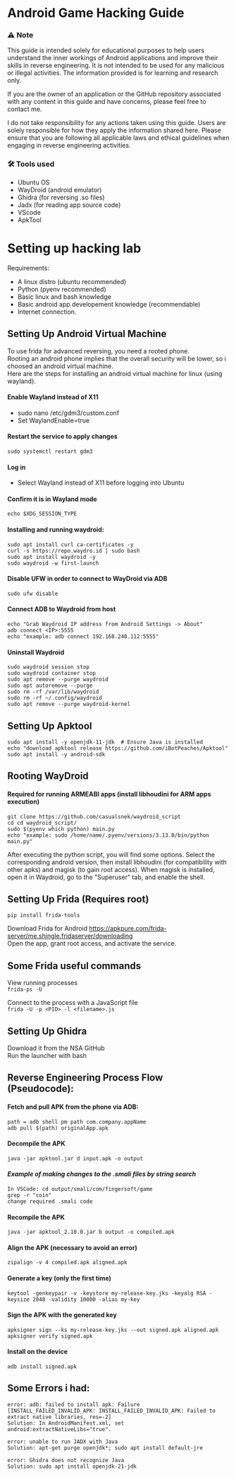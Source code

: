# Android Game Hacking Guide

### ⚠️ Note
This guide is intended solely for educational purposes to help users understand the inner workings of Android applications and improve their skills in reverse engineering. It is not intended to be used for any malicious or illegal activities. The information provided is for learning and research only.

If you are the owner of an application or the GitHub repository associated with any content in this guide and have concerns, please feel free to contact me.

I do not take responsibility for any actions taken using this guide. Users are solely responsible for how they apply the information shared here. Please ensure that you are following all applicable laws and ethical guidelines when engaging in reverse engineering activities.

### 🛠️ Tools used
- Ubuntu OS
- WayDroid (android emulator)
- Ghidra (for reversing .so files)
- Jadx (for reading app source code)
- VScode
- ApkTool

# Setting up hacking lab
Requirements: 
- A linux distro (ubuntu recommended) 
- Python (pyenv recommended)
- Basic linux and bash knowledge
- Basic android app developement knowledge (recommendable)
- Internet connection.

## Setting Up Android Virtual Machine 
To use frida for advanced reversing, you need a rooted phone. <br>
Rooting an android phone implies that the overall security will be lower, so i choosed an android virtual machine. <br>
Here are the steps for installing an android virtual machine for linux (using wayland).

#### Enable Wayland instead of X11  
- sudo nano /etc/gdm3/custom.conf  
- Set WaylandEnable=true  
#### Restart the service to apply changes  
    sudo systemctl restart gdm3
#### Log in  
- Select Wayland instead of X11 before logging into Ubuntu  
#### Confirm it is in Wayland mode  
    echo $XDG_SESSION_TYPE  
#### Installing and running waydroid:   
    sudo apt install curl ca-certificates -y  
    curl -s https://repo.waydro.id | sudo bash  
    sudo apt install waydroid -y  
    sudo waydroid -w first-launch  
#### Disable UFW in order to connect to WayDroid via ADB
    sudo ufw disable 
#### Connect ADB to Waydroid from host  
    echo "Grab Waydroid IP address from Android Settings -> About"
    adb connect <IP>:5555
    echo "example: adb connect 192.168.240.112:5555"
#### Uninstall Waydroid  
    sudo waydroid session stop 
    sudo waydroid container stop 
    sudo apt remove --purge waydroid
    sudo apt autoremove --purge
    sudo rm -rf /var/lib/waydroid
    sudo rm -rf ~/.config/waydroid
    sudo apt remove --purge waydroid-kernel

## Setting Up Apktool
    sudo apt install -y openjdk-11-jdk  # Ensure Java is installed
    echo "download apktool release https://github.com/iBotPeaches/Apktool"
    sudo apt install -y android-sdk

## Rooting WayDroid

#### Required for running ARMEABI apps (install libhoudini for ARM apps execution)  
    git clone https://github.com/casualsnek/waydroid_script
    cd cd waydroid_script/
    sudo $(pyenv which python) main.py
    echo "example: sudo /home/name/.pyenv/versions/3.13.0/bin/python main.py"
    
After executing the python script, you will find some options. Select the corresponding android version, then install libhoudini (for compatibility with other apks) and magisk (to gain root access). When magisk is installed, open it in Waydroid, go to the "Superuser" tab, and enable the shell.

## Setting Up Frida (Requires root)
    pip install frida-tools 
Download Frida for Android 
    https://apkpure.com/frida-server/me.shingle.fridaserver/downloading <br>
    Open the app, grant root access, and activate the service. 

## Some Frida useful commands
View running processes <br> 
    ```frida-ps -U```

Connect to the process with a JavaScript file <br>
    ```frida -U -p <PID> -l <filename>.js```

## Setting Up Ghidra
Download it from the NSA GitHub <br>
Run the launcher with bash 


## Reverse Engineering Process Flow (Pseudocode): 
#### Fetch and pull APK from the phone via ADB:
    path = adb shell pm path com.company.appName
    adb pull $(path) originalApp.apk
#### Decompile the APK  
    java -jar apktool.jar d input.apk -o output  
#### *Example of making changes to the .smali files by string search* 
    In VSCode: cd output/smali/com/fingersoft/game  
    grep -r "coin" 
    change required .smali code
#### Recompile the APK  
    java -jar apktool_2.10.0.jar b output -o compiled.apk  
#### Align the APK (necessary to avoid an error)  
    zipalign -v 4 compiled.apk aligned.apk  
#### Generate a key (only the first time)  
    keytool -genkeypair -v -keystore my-release-key.jks -keyalg RSA -keysize 2048 -validity 10000 -alias my-key  
#### Sign the APK with the generated key
    apksigner sign --ks my-release-key.jks --out signed.apk aligned.apk  
    apksigner verify signed.apk  
#### Install on the device  
    adb install signed.apk  



## Some Errors i had:  
    error: adb: failed to install apk: Failure [INSTALL_FAILED_INVALID_APK: INSTALL_FAILED_INVALID_APK: Failed to extract native libraries, res=-2]  
    Solution: In AndroidManifest.xml, set android:extractNativeLibs="true".  

    error: unable to run JADX with Java  
    Solution: apt-get purge openjdk*; sudo apt install default-jre  

    error: Ghidra does not recognize Java  
    Solution: sudo apt install openjdk-21-jdk  


